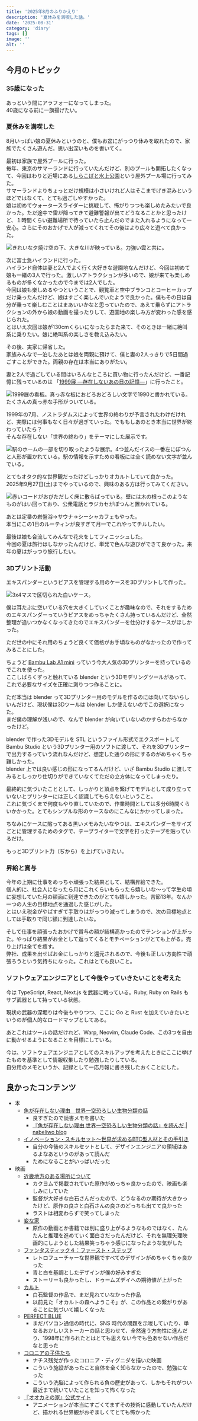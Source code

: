 ```yaml
---
title: '2025年8月のふりかえり'
description: '夏休みを満喫した話。'
date: '2025-08-31'
category: 'diary'
tags: []
image: ''
alt: ''
---
```


## 今月のトピック

### 35歳になった

あっという間にアラフォーになってしまった。  
40歳になる前に一旗揚げたい。

### 夏休みを満喫した

8月いっぱい娘の夏休みというのと、僕もお盆にがっつり休みを取れたので、家族でたくさん遊んだ。思い出深いものを書いてく。

最初は家族で屋外プールに行った。  
毎年、東京のサマーランドに行っていたんだけど、別のプールも開拓したくなって、今回はわりと近場にある[しらこばと水上公園](https://www.parks.or.jp/shirakobatosuijo/)という屋外プール場に行ってみた。  
サマーランドよりちょっとだけ規模は小さいけれど人はそこまでげき混みというほどではなくて、とても過ごしやすかった。  
娘は初めてウォータースライダーに挑戦して、怖がりつつも楽しめたみたいで良かった。ただ途中で雷が降ってきて避難警報が出てどうなることかと思ったけど、１時間くらい避難場所で待っていたら止んだのでまた入れるようになって一安心。さらにそのおかげで人が減ってくれてその後はより広々と遊べて良かった。

![きれいな夕焼け空の下、大きな川が映っている。力強い雲と共に。](/images/blog/2025/08/look-back-202508/01.jpg 'プールの帰り道に撮ったプールとは関係のないなんか良い感じの雲。')

次に富士急ハイランドに行った。  
ハイランド自体は妻と2人でよく行く大好きな遊園地なんだけど、今回は初めて娘も一緒の3人で行った。激しいアトラクションが多いので、娘が来ても楽しめるものが多くなかったので今までは2人でした。  
今回は娘も楽しめるやつということで、観覧車と空中ブランコとコーヒーカップだけ乗ったんだけど、娘はすごく楽しんでいたようで良かった。僕もその日は自分が乗って楽しむことはまあいいかなと思っていたので、あえて乗らずにアトラクションの外から娘の動画を撮ったりして、遊園地の楽しみ方が変わった感を感じられた。  
とはいえ次回は娘が130cmくらいになったらまた来て、そのときは一緒に絶叫系に乗りたい。娘に絶叫系の楽しさを教え込みたい。

その後、実家に帰省した。  
家族みんなで一泊したあとは娘を両親に預けて、僕と妻の2人っきりで5日間過ごすことができた。両親の存在は本当にありがたい。

妻と2人で過ごしている間はいろんなところに買い物に行ったんだけど、一番記憶に残っているのは 「[1999展 ―存在しないあの日の記憶―](https://1999-kioku.jp/)」に行ったこと。

![1999展の看板。真っ赤な板におどろおどろしい文字で1990と書かれている。たくさんの真っ赤な手形がついている。](/images/blog/2025/08/look-back-202508/02.jpg 'オカルティック～～～')

1999年の7月、ノストラダムスによって世界の終わりが予言されたわけだけれど、実際には何事もなく日々が過ぎていった。でももしあのとき本当に世界が終わっていたら？  
そんな存在しない「世界の終わり」をテーマにした展示です。

![駅のホームの一部を切り取ったような展示。4つ並んだイスの一番左にぽつんと人形が置かれている。駅の情報を示すための看板には全く読めない文字が並んでいる。](/images/blog/2025/08/look-back-202508/03.jpg 'これが世界の終わりか～')

とてもオタク的な世界観だったけどしっかりオカルトしていて良かった。  
2025年9月27日(土)までやっているので、興味のある方は行ってみてください。

![赤いコードがおびただしく床に散らばっている。壁には木の根っこのようなものがはい回っており、公衆電話とラジカセがぽつんと置かれている。](/images/blog/2025/08/look-back-202508/04.jpg 'あんまり見ても楽しみが消えなそうな写真だけ載せています。')

あとは定番の岩盤浴→サウナ→シーシャカフェもやった。  
本当にこの1日のルーティンが良すぎて月一でこれやってチルしたい。

最後は娘も合流してみんなで花火をしてフィニッシュした。  
今回の夏は旅行はしなかったんだけど、単発で色んな遊びができて良かった。来年の夏はがっつり旅行したい。

### 3Dプリント活動

エキスパンダーというピアスを管理する用のケースを3Dプリントして作った。

![3x4マスで区切られた白いケース。](/images/blog/2025/08/look-back-202508/05.jpg '妻にはピアス屋みたいと言われました。')

僕は耳たぶに空いている穴を大きくしていくことが趣味なので、それをするためのエキスパンダーっていうピアスをめっちゃたくさん持っているんだけど、全然整理が追いつかなくなってきたのでエキスパンダーを仕分けするケースがほしかった。

ただ世の中にそれ用のちょうど良くて価格がお手頃なものがなかったので作ってみることにした。

ちょうど [Bambu Lab A1 mini](https://bambulab.com/ja-jp/a1-mini) っていう今大人気の3Dプリンターを持っているのでこれを使った。  
ここしばらくずっと触れている blender という3Dモデリングツールがあって、これで必要なサイズを正確に測りつつ作ることに。

ただ本当は blender って3Dプリンター用のモデルを作るのには向いてないらしいんだけど、現状僕は3Dツールは blender しか使えないのでこの選択になった。  
まだ僕の理解が浅いので、なんで blender が向いていないのかすらわからなかったけど。

blender で作った3Dモデルを STL というファイル形式でエクスポートして Bambu Studio という3Dプリンター用のソフトに渡して、それを3Dプリンターで出力するっていう流れなんだけど、想定した通りの形にするのがめちゃくちゃ難しかった。  
blender 上では良い感じの形になってるんだけど、いざ Bambu Studio に渡してみるとしっかり仕切りができていなくてただの立方体になってしまったり。

最終的に気づいたこととして、しっかりと頂点を繋げてモデルとして成り立っていないとプリンターには正しく認識してもらえないということ。  
これに気づくまで何度もやり直していたので、作業時間としては多分6時間くらいかかった。とてもシンプルな形のケースなのにこんなにかかってしまった。

ちなみにケースに貼ってある黒いメモみたいなやつは、エキスパンダーをサイズごとに管理するためのタグで、テープライターで文字を打ったテープを貼っているだけ。

もっと3Dプリント力（ぢから）を上げていきたい。

### 昇給と賞与

今年の上期に仕事をめっちゃ頑張った結果として、結構昇給できた。  
個人的に、社会人になったら月にこれくらいもらったら嬉しいな～って学生の頃に妄想していた月の額面に到達できたのがとても嬉しかった。苦節13年。なんか一つの人生の目標地点を通過した感じがした。  
とはいえ税金がやばすぎて手取りはがっつり減ってしまうので、次の目標地点としては手取りで同じ額に到達したいな。

そして仕事を頑張ったおかげで賞与の額が結構高かったのでテンションが上がった。やっぱり結果がお金として返ってくるとモチベーションがとても上がる。売り上げは全てを癒す。  
弊社、成果を出せばお金にしっかりと還元されるので、今後も正しい方向性で頑張ろうという気持ちになった。これはとても良いこと。

### ソフトウェアエンジニアとして今後やっていきたいことを考えた

今は TypeScript, React, Next.js を武器に戦っている。Ruby, Ruby on Rails もサブ武器として持っている状態。  

現状の武器の深堀りは今後もやりつつ、ここに Go と Rust を加えていきたいというのが個人的なロードマップとしてある。

あとこれはツールの話だけれど、Warp, Neovim, Claude Code、この3つを自由に動かせるようになることを目標にしている。

今は、ソフトウェアエンジニアとしてのスキルアップを考えたときにここに挙げたものを基準として情報収集したり勉強したりしている。  
自分用のメモというか、記録として一応月報に書き残したおくことにした。

## 良かったコンテンツ

- 本
  - [魚が存在しない理由　世界一空恐ろしい生物分類の話](https://www.sunmark.co.jp/detail.php?csid=4178-1)
    - 良すぎたので読書メモを書いた
    - [『魚が存在しない理由 世界一空恐ろしい生物分類の話』を読んだ | nabeliwo blog](https://www.nabeliwo.blue/blog/2025/08/read-why-fish-do-not-exist)
  - [イノベーション・スキルセット～世界が求めるBTC型人材とその手引き](https://www.amazon.co.jp/dp/4479797033)
    - 自分の今後のスキルセットとして、デザインエンジニアの領域はあるよなあというのがあって読んだ
    - ためになることがいっぱいだった
- 映画
  - [近畿地方のある場所について](https://wwws.warnerbros.co.jp/kinkimovie/)
    - カクヨムで掲載されていた原作がめっちゃ良かったので、映画も楽しみにしていた
    - 監督が大好きな白石さんだったので、どうなるのか期待が大きかったけど、原作の良さと白石さんの良さのどっちも出てて良かった
    - ラストは相変わらずで笑ってしまった
  - [変な家](https://hennaie.toho.co.jp/)
    - 原作の動画とか書籍では別に盛り上がるようなものではなく、たんたんと推理を進めていく面白さだったんだけど、それを無理矢理映画的にしようとした結果笑っちゃう感じになったような気がした
  - [ファンタスティック４：ファースト・ステップ](https://marvel.disney.co.jp/movie/fantastic4)
    - レトロフューチャーな世界観ですべてのデザインがめちゃくちゃ良かった
    - 青と白を基調としたデザインが僕の好みすぎた
    - ストーリーも良かったし、ドゥームズデイへの期待値が上がった
  - [カルト](https://ja.wikipedia.org/wiki/カルト_(映画))
    - 白石監督の作品で、まだ見れていなかった作品
    - 以前見た「オカルトの森へようこそ」が、この作品との繋がりがあることに気づいて嬉しくなった
  - [PERFECT BLUE](https://eiga.com/movie/38641/)
    - まだパソコン通信の時代に、SNS 時代の問題を示唆していたり、単なるおかしいストーカーの話と思わせて、全然違う方向性に進んだり、1998年に作られたとはとても思えない今でも色あせない作品だなと思った
  - [コロニアの子供たち](https://eiga.com/movie/99376/)
    - ナチス残党が作ったコロニア・ディグニダを描いた映画
    - こういう施設があったこと自体を全く知らなかったので、勉強になった
    - こういう洗脳によって作られる負の歴史があって、しかもそれがつい最近まで続いていたことを知って怖くなった
  - [『オオカミの家』公式サイト](https://www.zaziefilms.com/lacasalobo/)
    - アニメーションが本当にすごくてまずその技術に感動していたんだけど、描かれる世界観がおぞましくてとても怖かった
